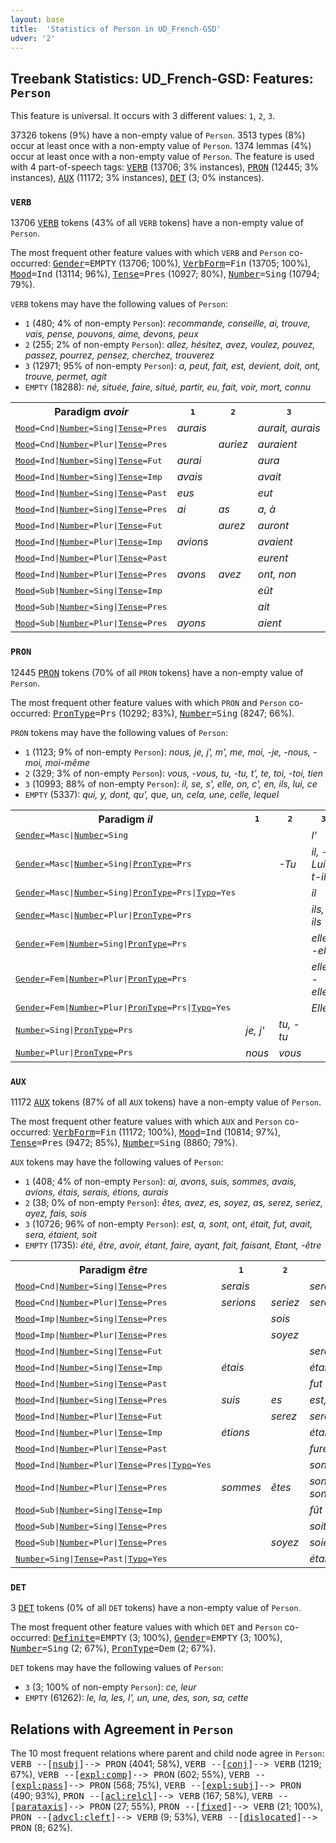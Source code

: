 ```yaml
---
layout: base
title:  'Statistics of Person in UD_French-GSD'
udver: '2'
---
```


## Treebank Statistics: UD_French-GSD: Features: `Person`

This feature is universal.
It occurs with 3 different values: `1`, `2`, `3`.

37326 tokens (9%) have a non-empty value of `Person`.
3513 types (8%) occur at least once with a non-empty value of `Person`.
1374 lemmas (4%) occur at least once with a non-empty value of `Person`.
The feature is used with 4 part-of-speech tags: <tt><a href="fr_gsd-pos-VERB.html">VERB</a></tt> (13706; 3% instances), <tt><a href="fr_gsd-pos-PRON.html">PRON</a></tt> (12445; 3% instances), <tt><a href="fr_gsd-pos-AUX.html">AUX</a></tt> (11172; 3% instances), <tt><a href="fr_gsd-pos-DET.html">DET</a></tt> (3; 0% instances).

### `VERB`

13706 <tt><a href="fr_gsd-pos-VERB.html">VERB</a></tt> tokens (43% of all `VERB` tokens) have a non-empty value of `Person`.

The most frequent other feature values with which `VERB` and `Person` co-occurred: <tt><a href="fr_gsd-feat-Gender.html">Gender</a></tt><tt>=EMPTY</tt> (13706; 100%), <tt><a href="fr_gsd-feat-VerbForm.html">VerbForm</a></tt><tt>=Fin</tt> (13705; 100%), <tt><a href="fr_gsd-feat-Mood.html">Mood</a></tt><tt>=Ind</tt> (13114; 96%), <tt><a href="fr_gsd-feat-Tense.html">Tense</a></tt><tt>=Pres</tt> (10927; 80%), <tt><a href="fr_gsd-feat-Number.html">Number</a></tt><tt>=Sing</tt> (10794; 79%).

`VERB` tokens may have the following values of `Person`:

* `1` (480; 4% of non-empty `Person`): <em>recommande, conseille, ai, trouve, vais, pense, pouvons, aime, devons, peux</em>
* `2` (255; 2% of non-empty `Person`): <em>allez, hésitez, avez, voulez, pouvez, passez, pourrez, pensez, cherchez, trouverez</em>
* `3` (12971; 95% of non-empty `Person`): <em>a, peut, fait, est, devient, doit, ont, trouve, permet, agit</em>
* `EMPTY` (18288): <em>né, située, faire, situé, partir, eu, fait, voir, mort, connu</em>

<table>
  <tr><th>Paradigm <i>avoir</i></th><th><tt>1</tt></th><th><tt>2</tt></th><th><tt>3</tt></th></tr>
  <tr><td><tt><tt><a href="fr_gsd-feat-Mood.html">Mood</a></tt><tt>=Cnd</tt>|<tt><a href="fr_gsd-feat-Number.html">Number</a></tt><tt>=Sing</tt>|<tt><a href="fr_gsd-feat-Tense.html">Tense</a></tt><tt>=Pres</tt></tt></td><td><em>aurais</em></td><td></td><td><em>aurait, aurais</em></td></tr>
  <tr><td><tt><tt><a href="fr_gsd-feat-Mood.html">Mood</a></tt><tt>=Cnd</tt>|<tt><a href="fr_gsd-feat-Number.html">Number</a></tt><tt>=Plur</tt>|<tt><a href="fr_gsd-feat-Tense.html">Tense</a></tt><tt>=Pres</tt></tt></td><td></td><td><em>auriez</em></td><td><em>auraient</em></td></tr>
  <tr><td><tt><tt><a href="fr_gsd-feat-Mood.html">Mood</a></tt><tt>=Ind</tt>|<tt><a href="fr_gsd-feat-Number.html">Number</a></tt><tt>=Sing</tt>|<tt><a href="fr_gsd-feat-Tense.html">Tense</a></tt><tt>=Fut</tt></tt></td><td><em>aurai</em></td><td></td><td><em>aura</em></td></tr>
  <tr><td><tt><tt><a href="fr_gsd-feat-Mood.html">Mood</a></tt><tt>=Ind</tt>|<tt><a href="fr_gsd-feat-Number.html">Number</a></tt><tt>=Sing</tt>|<tt><a href="fr_gsd-feat-Tense.html">Tense</a></tt><tt>=Imp</tt></tt></td><td><em>avais</em></td><td></td><td><em>avait</em></td></tr>
  <tr><td><tt><tt><a href="fr_gsd-feat-Mood.html">Mood</a></tt><tt>=Ind</tt>|<tt><a href="fr_gsd-feat-Number.html">Number</a></tt><tt>=Sing</tt>|<tt><a href="fr_gsd-feat-Tense.html">Tense</a></tt><tt>=Past</tt></tt></td><td><em>eus</em></td><td></td><td><em>eut</em></td></tr>
  <tr><td><tt><tt><a href="fr_gsd-feat-Mood.html">Mood</a></tt><tt>=Ind</tt>|<tt><a href="fr_gsd-feat-Number.html">Number</a></tt><tt>=Sing</tt>|<tt><a href="fr_gsd-feat-Tense.html">Tense</a></tt><tt>=Pres</tt></tt></td><td><em>ai</em></td><td><em>as</em></td><td><em>a, à</em></td></tr>
  <tr><td><tt><tt><a href="fr_gsd-feat-Mood.html">Mood</a></tt><tt>=Ind</tt>|<tt><a href="fr_gsd-feat-Number.html">Number</a></tt><tt>=Plur</tt>|<tt><a href="fr_gsd-feat-Tense.html">Tense</a></tt><tt>=Fut</tt></tt></td><td></td><td><em>aurez</em></td><td><em>auront</em></td></tr>
  <tr><td><tt><tt><a href="fr_gsd-feat-Mood.html">Mood</a></tt><tt>=Ind</tt>|<tt><a href="fr_gsd-feat-Number.html">Number</a></tt><tt>=Plur</tt>|<tt><a href="fr_gsd-feat-Tense.html">Tense</a></tt><tt>=Imp</tt></tt></td><td><em>avions</em></td><td></td><td><em>avaient</em></td></tr>
  <tr><td><tt><tt><a href="fr_gsd-feat-Mood.html">Mood</a></tt><tt>=Ind</tt>|<tt><a href="fr_gsd-feat-Number.html">Number</a></tt><tt>=Plur</tt>|<tt><a href="fr_gsd-feat-Tense.html">Tense</a></tt><tt>=Past</tt></tt></td><td></td><td></td><td><em>eurent</em></td></tr>
  <tr><td><tt><tt><a href="fr_gsd-feat-Mood.html">Mood</a></tt><tt>=Ind</tt>|<tt><a href="fr_gsd-feat-Number.html">Number</a></tt><tt>=Plur</tt>|<tt><a href="fr_gsd-feat-Tense.html">Tense</a></tt><tt>=Pres</tt></tt></td><td><em>avons</em></td><td><em>avez</em></td><td><em>ont, non</em></td></tr>
  <tr><td><tt><tt><a href="fr_gsd-feat-Mood.html">Mood</a></tt><tt>=Sub</tt>|<tt><a href="fr_gsd-feat-Number.html">Number</a></tt><tt>=Sing</tt>|<tt><a href="fr_gsd-feat-Tense.html">Tense</a></tt><tt>=Imp</tt></tt></td><td></td><td></td><td><em>eût</em></td></tr>
  <tr><td><tt><tt><a href="fr_gsd-feat-Mood.html">Mood</a></tt><tt>=Sub</tt>|<tt><a href="fr_gsd-feat-Number.html">Number</a></tt><tt>=Sing</tt>|<tt><a href="fr_gsd-feat-Tense.html">Tense</a></tt><tt>=Pres</tt></tt></td><td></td><td></td><td><em>ait</em></td></tr>
  <tr><td><tt><tt><a href="fr_gsd-feat-Mood.html">Mood</a></tt><tt>=Sub</tt>|<tt><a href="fr_gsd-feat-Number.html">Number</a></tt><tt>=Plur</tt>|<tt><a href="fr_gsd-feat-Tense.html">Tense</a></tt><tt>=Pres</tt></tt></td><td><em>ayons</em></td><td></td><td><em>aient</em></td></tr>
</table>

### `PRON`

12445 <tt><a href="fr_gsd-pos-PRON.html">PRON</a></tt> tokens (70% of all `PRON` tokens) have a non-empty value of `Person`.

The most frequent other feature values with which `PRON` and `Person` co-occurred: <tt><a href="fr_gsd-feat-PronType.html">PronType</a></tt><tt>=Prs</tt> (10292; 83%), <tt><a href="fr_gsd-feat-Number.html">Number</a></tt><tt>=Sing</tt> (8247; 66%).

`PRON` tokens may have the following values of `Person`:

* `1` (1123; 9% of non-empty `Person`): <em>nous, je, j', m', me, moi, -je, -nous, -moi, moi-même</em>
* `2` (329; 3% of non-empty `Person`): <em>vous, -vous, tu, -tu, t', te, toi, -toi, tien</em>
* `3` (10993; 88% of non-empty `Person`): <em>il, se, s', elle, on, c', en, ils, lui, ce</em>
* `EMPTY` (5337): <em>qui, y, dont, qu', que, un, cela, une, celle, lequel</em>

<table>
  <tr><th>Paradigm <i>il</i></th><th><tt>1</tt></th><th><tt>2</tt></th><th><tt>3</tt></th></tr>
  <tr><td><tt><tt><a href="fr_gsd-feat-Gender.html">Gender</a></tt><tt>=Masc</tt>|<tt><a href="fr_gsd-feat-Number.html">Number</a></tt><tt>=Sing</tt></tt></td><td></td><td></td><td><em>l'</em></td></tr>
  <tr><td><tt><tt><a href="fr_gsd-feat-Gender.html">Gender</a></tt><tt>=Masc</tt>|<tt><a href="fr_gsd-feat-Number.html">Number</a></tt><tt>=Sing</tt>|<tt><a href="fr_gsd-feat-PronType.html">PronType</a></tt><tt>=Prs</tt></tt></td><td></td><td><em>-Tu</em></td><td><em>il, -il, Lui, t-il</em></td></tr>
  <tr><td><tt><tt><a href="fr_gsd-feat-Gender.html">Gender</a></tt><tt>=Masc</tt>|<tt><a href="fr_gsd-feat-Number.html">Number</a></tt><tt>=Sing</tt>|<tt><a href="fr_gsd-feat-PronType.html">PronType</a></tt><tt>=Prs</tt>|<tt><a href="fr_gsd-feat-Typo.html">Typo</a></tt><tt>=Yes</tt></tt></td><td></td><td></td><td><em>il</em></td></tr>
  <tr><td><tt><tt><a href="fr_gsd-feat-Gender.html">Gender</a></tt><tt>=Masc</tt>|<tt><a href="fr_gsd-feat-Number.html">Number</a></tt><tt>=Plur</tt>|<tt><a href="fr_gsd-feat-PronType.html">PronType</a></tt><tt>=Prs</tt></tt></td><td></td><td></td><td><em>ils, -ils</em></td></tr>
  <tr><td><tt><tt><a href="fr_gsd-feat-Gender.html">Gender</a></tt><tt>=Fem</tt>|<tt><a href="fr_gsd-feat-Number.html">Number</a></tt><tt>=Sing</tt>|<tt><a href="fr_gsd-feat-PronType.html">PronType</a></tt><tt>=Prs</tt></tt></td><td></td><td></td><td><em>elle, -elle</em></td></tr>
  <tr><td><tt><tt><a href="fr_gsd-feat-Gender.html">Gender</a></tt><tt>=Fem</tt>|<tt><a href="fr_gsd-feat-Number.html">Number</a></tt><tt>=Plur</tt>|<tt><a href="fr_gsd-feat-PronType.html">PronType</a></tt><tt>=Prs</tt></tt></td><td></td><td></td><td><em>elles, -elles</em></td></tr>
  <tr><td><tt><tt><a href="fr_gsd-feat-Gender.html">Gender</a></tt><tt>=Fem</tt>|<tt><a href="fr_gsd-feat-Number.html">Number</a></tt><tt>=Plur</tt>|<tt><a href="fr_gsd-feat-PronType.html">PronType</a></tt><tt>=Prs</tt>|<tt><a href="fr_gsd-feat-Typo.html">Typo</a></tt><tt>=Yes</tt></tt></td><td></td><td></td><td><em>Elles</em></td></tr>
  <tr><td><tt><tt><a href="fr_gsd-feat-Number.html">Number</a></tt><tt>=Sing</tt>|<tt><a href="fr_gsd-feat-PronType.html">PronType</a></tt><tt>=Prs</tt></tt></td><td><em>je, j'</em></td><td><em>tu, -tu</em></td><td></td></tr>
  <tr><td><tt><tt><a href="fr_gsd-feat-Number.html">Number</a></tt><tt>=Plur</tt>|<tt><a href="fr_gsd-feat-PronType.html">PronType</a></tt><tt>=Prs</tt></tt></td><td><em>nous</em></td><td><em>vous</em></td><td></td></tr>
</table>

### `AUX`

11172 <tt><a href="fr_gsd-pos-AUX.html">AUX</a></tt> tokens (87% of all `AUX` tokens) have a non-empty value of `Person`.

The most frequent other feature values with which `AUX` and `Person` co-occurred: <tt><a href="fr_gsd-feat-VerbForm.html">VerbForm</a></tt><tt>=Fin</tt> (11172; 100%), <tt><a href="fr_gsd-feat-Mood.html">Mood</a></tt><tt>=Ind</tt> (10814; 97%), <tt><a href="fr_gsd-feat-Tense.html">Tense</a></tt><tt>=Pres</tt> (9472; 85%), <tt><a href="fr_gsd-feat-Number.html">Number</a></tt><tt>=Sing</tt> (8860; 79%).

`AUX` tokens may have the following values of `Person`:

* `1` (408; 4% of non-empty `Person`): <em>ai, avons, suis, sommes, avais, avions, étais, serais, étions, aurais</em>
* `2` (38; 0% of non-empty `Person`): <em>êtes, avez, es, soyez, as, serez, seriez, ayez, fais, sois</em>
* `3` (10726; 96% of non-empty `Person`): <em>est, a, sont, ont, était, fut, avait, sera, étaient, soit</em>
* `EMPTY` (1735): <em>été, être, avoir, étant, faire, ayant, fait, faisant, Etant, -être</em>

<table>
  <tr><th>Paradigm <i>être</i></th><th><tt>1</tt></th><th><tt>2</tt></th><th><tt>3</tt></th></tr>
  <tr><td><tt><tt><a href="fr_gsd-feat-Mood.html">Mood</a></tt><tt>=Cnd</tt>|<tt><a href="fr_gsd-feat-Number.html">Number</a></tt><tt>=Sing</tt>|<tt><a href="fr_gsd-feat-Tense.html">Tense</a></tt><tt>=Pres</tt></tt></td><td><em>serais</em></td><td></td><td><em>serait</em></td></tr>
  <tr><td><tt><tt><a href="fr_gsd-feat-Mood.html">Mood</a></tt><tt>=Cnd</tt>|<tt><a href="fr_gsd-feat-Number.html">Number</a></tt><tt>=Plur</tt>|<tt><a href="fr_gsd-feat-Tense.html">Tense</a></tt><tt>=Pres</tt></tt></td><td><em>serions</em></td><td><em>seriez</em></td><td><em>seraient</em></td></tr>
  <tr><td><tt><tt><a href="fr_gsd-feat-Mood.html">Mood</a></tt><tt>=Imp</tt>|<tt><a href="fr_gsd-feat-Number.html">Number</a></tt><tt>=Sing</tt>|<tt><a href="fr_gsd-feat-Tense.html">Tense</a></tt><tt>=Pres</tt></tt></td><td></td><td><em>sois</em></td><td></td></tr>
  <tr><td><tt><tt><a href="fr_gsd-feat-Mood.html">Mood</a></tt><tt>=Imp</tt>|<tt><a href="fr_gsd-feat-Number.html">Number</a></tt><tt>=Plur</tt>|<tt><a href="fr_gsd-feat-Tense.html">Tense</a></tt><tt>=Pres</tt></tt></td><td></td><td><em>soyez</em></td><td></td></tr>
  <tr><td><tt><tt><a href="fr_gsd-feat-Mood.html">Mood</a></tt><tt>=Ind</tt>|<tt><a href="fr_gsd-feat-Number.html">Number</a></tt><tt>=Sing</tt>|<tt><a href="fr_gsd-feat-Tense.html">Tense</a></tt><tt>=Fut</tt></tt></td><td></td><td></td><td><em>sera</em></td></tr>
  <tr><td><tt><tt><a href="fr_gsd-feat-Mood.html">Mood</a></tt><tt>=Ind</tt>|<tt><a href="fr_gsd-feat-Number.html">Number</a></tt><tt>=Sing</tt>|<tt><a href="fr_gsd-feat-Tense.html">Tense</a></tt><tt>=Imp</tt></tt></td><td><em>étais</em></td><td></td><td><em>était</em></td></tr>
  <tr><td><tt><tt><a href="fr_gsd-feat-Mood.html">Mood</a></tt><tt>=Ind</tt>|<tt><a href="fr_gsd-feat-Number.html">Number</a></tt><tt>=Sing</tt>|<tt><a href="fr_gsd-feat-Tense.html">Tense</a></tt><tt>=Past</tt></tt></td><td></td><td></td><td><em>fut</em></td></tr>
  <tr><td><tt><tt><a href="fr_gsd-feat-Mood.html">Mood</a></tt><tt>=Ind</tt>|<tt><a href="fr_gsd-feat-Number.html">Number</a></tt><tt>=Sing</tt>|<tt><a href="fr_gsd-feat-Tense.html">Tense</a></tt><tt>=Pres</tt></tt></td><td><em>suis</em></td><td><em>es</em></td><td><em>est, esr</em></td></tr>
  <tr><td><tt><tt><a href="fr_gsd-feat-Mood.html">Mood</a></tt><tt>=Ind</tt>|<tt><a href="fr_gsd-feat-Number.html">Number</a></tt><tt>=Plur</tt>|<tt><a href="fr_gsd-feat-Tense.html">Tense</a></tt><tt>=Fut</tt></tt></td><td></td><td><em>serez</em></td><td><em>seront</em></td></tr>
  <tr><td><tt><tt><a href="fr_gsd-feat-Mood.html">Mood</a></tt><tt>=Ind</tt>|<tt><a href="fr_gsd-feat-Number.html">Number</a></tt><tt>=Plur</tt>|<tt><a href="fr_gsd-feat-Tense.html">Tense</a></tt><tt>=Imp</tt></tt></td><td><em>étions</em></td><td></td><td><em>étaient</em></td></tr>
  <tr><td><tt><tt><a href="fr_gsd-feat-Mood.html">Mood</a></tt><tt>=Ind</tt>|<tt><a href="fr_gsd-feat-Number.html">Number</a></tt><tt>=Plur</tt>|<tt><a href="fr_gsd-feat-Tense.html">Tense</a></tt><tt>=Past</tt></tt></td><td></td><td></td><td><em>furent</em></td></tr>
  <tr><td><tt><tt><a href="fr_gsd-feat-Mood.html">Mood</a></tt><tt>=Ind</tt>|<tt><a href="fr_gsd-feat-Number.html">Number</a></tt><tt>=Plur</tt>|<tt><a href="fr_gsd-feat-Tense.html">Tense</a></tt><tt>=Pres</tt>|<tt><a href="fr_gsd-feat-Typo.html">Typo</a></tt><tt>=Yes</tt></tt></td><td></td><td></td><td><em>son</em></td></tr>
  <tr><td><tt><tt><a href="fr_gsd-feat-Mood.html">Mood</a></tt><tt>=Ind</tt>|<tt><a href="fr_gsd-feat-Number.html">Number</a></tt><tt>=Plur</tt>|<tt><a href="fr_gsd-feat-Tense.html">Tense</a></tt><tt>=Pres</tt></tt></td><td><em>sommes</em></td><td><em>êtes</em></td><td><em>sont, son</em></td></tr>
  <tr><td><tt><tt><a href="fr_gsd-feat-Mood.html">Mood</a></tt><tt>=Sub</tt>|<tt><a href="fr_gsd-feat-Number.html">Number</a></tt><tt>=Sing</tt>|<tt><a href="fr_gsd-feat-Tense.html">Tense</a></tt><tt>=Imp</tt></tt></td><td></td><td></td><td><em>fût</em></td></tr>
  <tr><td><tt><tt><a href="fr_gsd-feat-Mood.html">Mood</a></tt><tt>=Sub</tt>|<tt><a href="fr_gsd-feat-Number.html">Number</a></tt><tt>=Sing</tt>|<tt><a href="fr_gsd-feat-Tense.html">Tense</a></tt><tt>=Pres</tt></tt></td><td></td><td></td><td><em>soit</em></td></tr>
  <tr><td><tt><tt><a href="fr_gsd-feat-Mood.html">Mood</a></tt><tt>=Sub</tt>|<tt><a href="fr_gsd-feat-Number.html">Number</a></tt><tt>=Plur</tt>|<tt><a href="fr_gsd-feat-Tense.html">Tense</a></tt><tt>=Pres</tt></tt></td><td></td><td><em>soyez</em></td><td><em>soient</em></td></tr>
  <tr><td><tt><tt><a href="fr_gsd-feat-Number.html">Number</a></tt><tt>=Sing</tt>|<tt><a href="fr_gsd-feat-Tense.html">Tense</a></tt><tt>=Past</tt>|<tt><a href="fr_gsd-feat-Typo.html">Typo</a></tt><tt>=Yes</tt></tt></td><td></td><td></td><td><em>était</em></td></tr>
</table>

### `DET`

3 <tt><a href="fr_gsd-pos-DET.html">DET</a></tt> tokens (0% of all `DET` tokens) have a non-empty value of `Person`.

The most frequent other feature values with which `DET` and `Person` co-occurred: <tt><a href="fr_gsd-feat-Definite.html">Definite</a></tt><tt>=EMPTY</tt> (3; 100%), <tt><a href="fr_gsd-feat-Gender.html">Gender</a></tt><tt>=EMPTY</tt> (3; 100%), <tt><a href="fr_gsd-feat-Number.html">Number</a></tt><tt>=Sing</tt> (2; 67%), <tt><a href="fr_gsd-feat-PronType.html">PronType</a></tt><tt>=Dem</tt> (2; 67%).

`DET` tokens may have the following values of `Person`:

* `3` (3; 100% of non-empty `Person`): <em>ce, leur</em>
* `EMPTY` (61262): <em>le, la, les, l', un, une, des, son, sa, cette</em>

## Relations with Agreement in `Person`

The 10 most frequent relations where parent and child node agree in `Person`:
<tt>VERB --[<tt><a href="fr_gsd-dep-nsubj.html">nsubj</a></tt>]--> PRON</tt> (4041; 58%),
<tt>VERB --[<tt><a href="fr_gsd-dep-conj.html">conj</a></tt>]--> VERB</tt> (1219; 67%),
<tt>VERB --[<tt><a href="fr_gsd-dep-expl-comp.html">expl:comp</a></tt>]--> PRON</tt> (602; 55%),
<tt>VERB --[<tt><a href="fr_gsd-dep-expl-pass.html">expl:pass</a></tt>]--> PRON</tt> (568; 75%),
<tt>VERB --[<tt><a href="fr_gsd-dep-expl-subj.html">expl:subj</a></tt>]--> PRON</tt> (490; 93%),
<tt>PRON --[<tt><a href="fr_gsd-dep-acl-relcl.html">acl:relcl</a></tt>]--> VERB</tt> (167; 58%),
<tt>VERB --[<tt><a href="fr_gsd-dep-parataxis.html">parataxis</a></tt>]--> PRON</tt> (27; 55%),
<tt>PRON --[<tt><a href="fr_gsd-dep-fixed.html">fixed</a></tt>]--> VERB</tt> (21; 100%),
<tt>PRON --[<tt><a href="fr_gsd-dep-advcl-cleft.html">advcl:cleft</a></tt>]--> VERB</tt> (9; 53%),
<tt>VERB --[<tt><a href="fr_gsd-dep-dislocated.html">dislocated</a></tt>]--> PRON</tt> (8; 62%).

